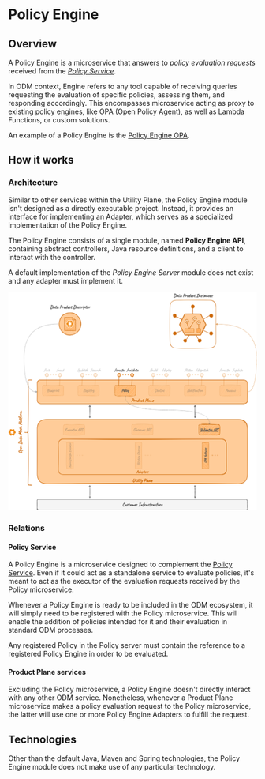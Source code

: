 # Policy Engine

## Overview 

A Policy Engine is a microservice that answers to _policy evaluation requests_ 
received from the [_Policy Service_](../../product-plane/policy.md).

In ODM context, Engine refers to any tool capable of receiving queries requesting the evaluation of specific policies,
assessing them, and responding accordingly. 
This encompasses microservice acting as proxy to existing policy engines,
like OPA (Open Policy Agent), as well as Lambda Functions, or custom solutions.

An example of a Policy Engine is the [Policy Engine OPA](adapters/opa.md).

## How it works

### Architecture

Similar to other services within the Utility Plane,
the Policy Engine module isn't designed as a directly executable project.
Instead, it provides an interface for implementing an Adapter,
which serves as a specialized implementation of the Policy Engine.

The Policy Engine consists of a single module, named **Policy Engine API**,
containing abstract controllers, Java resource definitions, and a client to interact with the controller.

A default implementation of the *Policy Engine Server* module does not exist and any adapter must implement it.

![Policy-Engine-diagram](../../../images/architecture/utility-plane/validator/validator_architecture.png)

### Relations

#### Policy Service

A Policy Engine is a microservice designed to complement the [Policy Service](../../product-plane/policy.md).
Even if it could act as a standalone service to evaluate policies, 
it's meant to act as the executor of the evaluation requests received by the Policy microservice.

Whenever a Policy Engine is ready to be included in the ODM ecosystem, 
it will simply need to be registered with the Policy microservice. 
This will enable the addition of policies intended for it and their evaluation in standard ODM processes.

Any registered Policy in the Policy server must contain the reference to a registered Policy Engine
in order to be evaluated.

#### Product Plane services

Excluding the Policy microservice, a Policy Engine doesn't directly interact with any other ODM service.
Nonetheless, whenever a Product Plane microservice makes a policy evaluation request to the Policy microservice,
the latter will use one or more Policy Engine Adapters to fulfill the request.

## Technologies

Other than the default Java, Maven and Spring technologies,
the Policy Engine module does not make use of any particular technology.